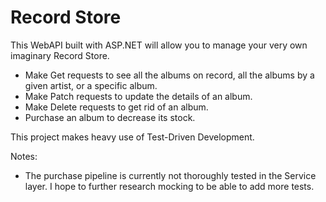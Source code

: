 # Record Store
This WebAPI built with ASP.NET will allow you to manage your very own imaginary Record Store.

- Make Get requests to see all the albums on record, all the albums by a given artist, or a specific album.
- Make Patch requests to update the details of an album.
- Make Delete requests to get rid of an album.
- Purchase an album to decrease its stock.

This project makes heavy use of Test-Driven Development.

Notes:
- The purchase pipeline is currently not thoroughly tested in the Service layer. I hope to further research mocking to be able to add more tests.